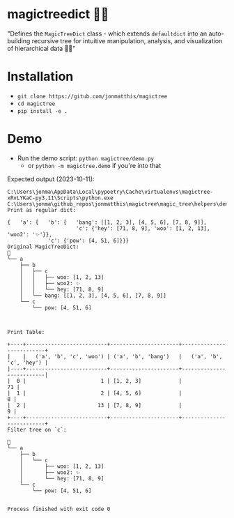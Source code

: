 # magictreedict 🌱✨

"Defines the `MagicTreeDict` class - which extends  `defaultdict` into an auto-building recursive tree for intuitive 
manipulation, analysis, and visualization of hierarchical data 🌱✨"

# Installation 
 - `git clone https://gitub.com/jonmatthis/magictree`
 - `cd magictree`
 - `pip install -e .`

# Demo
 - Run the demo script: `python magictree/demo.py`
   - or `python -m magictree.demo` if you're into that
   
Expected output (2023-10-11):
```
C:\Users\jonma\AppData\Local\pypoetry\Cache\virtualenvs\magictree-xRvLYKaC-py3.11\Scripts\python.exe C:\Users\jonma\github_repos\jonmatthis\magictree\magic_tree\helpers\demo.py 
Print as regular dict:

{   'a': {   'b': {   'bang': [[1, 2, 3], [4, 5, 6], [7, 8, 9]],
                      'c': {'hey': [71, 8, 9], 'woo': [1, 2, 13], 'woo2': '✨'}},
             'c': {'pow': [4, 51, 6]}}}
Original MagicTreeDict:
🌱
└── a
    ├── b
    │   ├── c
    │   │   ├── woo: [1, 2, 13]
    │   │   ├── woo2: ✨
    │   │   └── hey: [71, 8, 9]
    │   └── bang: [[1, 2, 3], [4, 5, 6], [7, 8, 9]]
    └── c
        └── pow: [4, 51, 6]



Print Table:

+----+--------------------------+----------------------+--------------------------+
|    |   ('a', 'b', 'c', 'woo') | ('a', 'b', 'bang')   |   ('a', 'b', 'c', 'hey') |
|----+--------------------------+----------------------+--------------------------|
|  0 |                        1 | [1, 2, 3]            |                       71 |
|  1 |                        2 | [4, 5, 6]            |                        8 |
|  2 |                       13 | [7, 8, 9]            |                        9 |
+----+--------------------------+----------------------+--------------------------+
Filter tree on `c`:

🌱
└── a
    ├── b
    │   └── c
    │       ├── woo: [1, 2, 13]
    │       ├── woo2: ✨
    │       └── hey: [71, 8, 9]
    └── c
        └── pow: [4, 51, 6]


Process finished with exit code 0
```



